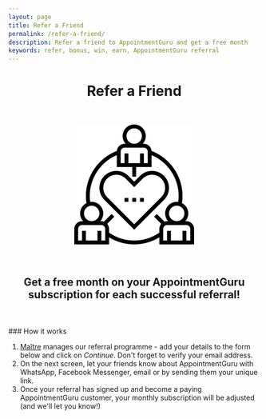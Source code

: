 ```yaml
---
layout: page
title: Refer a Friend
permalink: /refer-a-friend/
description: Refer a friend to AppointmentGuru and get a free month
keywords: refer, bonus, win, earn, AppointmentGuru referral
---
```


<h1 align="center">Refer a Friend</h1>
<br>
<p align="center">
<img src="/assets/img/icons/networking.png" title="video call">
</p>
<br>
<h2 align="center">Get a free month on your AppointmentGuru subscription for each successful referral!</h2>
<br>
<br>
### How it works

1. [Maître](https://maitreapp.co/) manages our referral programme - add your details to the form below and click on *Continue*. Don't forget to verify your email address.
2. On the next screen, let your friends know about AppointmentGuru with WhatsApp, Facebook Messenger, email or by sending them your unique link.
3. Once your referral has signed up and become a paying AppointmentGuru customer, your monthly subscription will be adjusted (and we'll let you know!)
<br>
<br>
<center>
<script type="text/javascript">
  window.Maitre = {
    uuid: "MFdae61aff02",
    host: "https://appointmentguru.co"
  };
</script>
<script data-maitre src="https://maitreapp.co/leadmagnet/widget.js" async></script>
</center>
